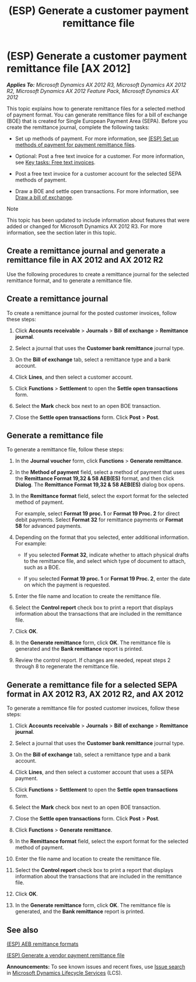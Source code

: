 ﻿---
title: (ESP) Generate a customer payment remittance file
TOCTitle: (ESP) Generate a customer payment remittance file
ms:assetid: 7c962c7a-8735-45df-9015-3dd7a6b5c221
ms:mtpsurl: https://technet.microsoft.com/en-us/library/Gg213132(v=AX.60)
ms:contentKeyID: 36058265
ms.date: 05/28/2014
mtps_version: v=AX.60
f1_keywords:
- SEPA
- CustSumForPaymRemittance
- Bill of exchange
- LedgerJournalTable_CustPaymRemittance
- remittance file format
- SEPA credit transfer
- remittance journal
---

# (ESP) Generate a customer payment remittance file [AX 2012]


_**Applies To:** Microsoft Dynamics AX 2012 R3, Microsoft Dynamics AX 2012 R2, Microsoft Dynamics AX 2012 Feature Pack, Microsoft Dynamics AX 2012_

This topic explains how to generate remittance files for a selected method of payment format. You can generate remittance files for a bill of exchange (BOE) that is created for Single European Payment Area (SEPA). Before you create the remittance journal, complete the following tasks:

  - Set up methods of payment. For more information, see [(ESP) Set up methods of payment for payment remittance files](esp-set-up-methods-of-payment-for-payment-remittance-files.md).

  - Optional: Post a free text invoice for a customer. For more information, see [Key tasks: Free text invoices](key-tasks-free-text-invoices.md).

  - Post a free text invoice for a customer account for the selected SEPA methods of payment.

  - Draw a BOE and settle open transactions. For more information, see [Draw a bill of exchange](draw-a-bill-of-exchange.md).


> [!NOTE]
> <P>This topic has been updated to include information about features that were added or changed for Microsoft Dynamics AX 2012 R3. For more information, see the section later in this topic.</P>



## Create a remittance journal and generate a remittance file in AX 2012 and AX 2012 R2

Use the following procedures to create a remittance journal for the selected remittance format, and to generate a remittance file.

## Create a remittance journal

To create a remittance journal for the posted customer invoices, follow these steps:

1.  Click **Accounts receivable** \> **Journals** \> **Bill of exchange** \> **Remittance journal**.

2.  Select a journal that uses the **Customer bank remittance** journal type.

3.  On the **Bill of exchange** tab, select a remittance type and a bank account.

4.  Click **Lines**, and then select a customer account.

5.  Click **Functions** \> **Settlement** to open the **Settle open transactions** form.

6.  Select the **Mark** check box next to an open BOE transaction.

7.  Close the **Settle open transactions** form. Click **Post** \> **Post**.

## Generate a remittance file

To generate a remittance file, follow these steps:

1.  In the **Journal voucher** form, click **Functions** \> **Generate remittance**.

2.  In the **Method of payment** field, select a method of payment that uses the **Remittance Format 19,32 & 58 AEB(ES)** format, and then click **Dialog**. The **Remittance Format 19,32 & 58 AEB(ES)** dialog box opens.

3.  In the **Remittance format** field, select the export format for the selected method of payment.
    
    For example, select **Format 19 proc. 1** or **Format 19 Proc. 2** for direct debit payments. Select **Format 32** for remittance payments or **Format 58** for advanced payments.

4.  Depending on the format that you selected, enter additional information. For example:
    
      - If you selected **Format 32**, indicate whether to attach physical drafts to the remittance file, and select which type of document to attach, such as a BOE.
    
      - If you selected **Format 19 proc. 1** or **Format 19 Proc. 2**, enter the date on which the payment is requested.

5.  Enter the file name and location to create the remittance file.

6.  Select the **Control report** check box to print a report that displays information about the transactions that are included in the remittance file.

7.  Click **OK**.

8.  In the **Generate remittance** form, click **OK**. The remittance file is generated and the **Bank remittance** report is printed.

9.  Review the control report. If changes are needed, repeat steps 2 through 8 to regenerate the remittance file.

## Generate a remittance file for a selected SEPA format in AX 2012 R3, AX 2012 R2, and AX 2012

To generate a remittance file for posted customer invoices, follow these steps:

1.  Click **Accounts receivable** \> **Journals** \> **Bill of exchange** \> **Remittance journal**.

2.  Select a journal that uses the **Customer bank remittance** journal type.

3.  On the **Bill of exchange** tab, select a remittance type and a bank account.

4.  Click **Lines**, and then select a customer account that uses a SEPA payment.

5.  Click **Functions** \> **Settlement** to open the **Settle open transactions** form.

6.  Select the **Mark** check box next to an open BOE transaction.

7.  Close the **Settle open transactions** form. Click **Post** \> **Post**.

8.  Click **Functions** \> **Generate remittance**.

9.  In the **Remittance format** field, select the export format for the selected method of payment.

10. Enter the file name and location to create the remittance file.

11. Select the **Control report** check box to print a report that displays information about the transactions that are included in the remittance file.

12. Click **OK**.

13. In the **Generate remittance** form, click **OK**. The remittance file is generated, and the **Bank remittance** report is printed.

## See also

[(ESP) AEB remittance formats](esp-aeb-remittance-formats.md)

[(ESP) Generate a vendor payment remittance file](esp-generate-a-vendor-payment-remittance-file.md)

  
**Announcements:** To see known issues and recent fixes, use [Issue search](http://go.microsoft.com/fwlink/?linkid=389258) in [Microsoft Dynamics Lifecycle Services](http://go.microsoft.com/fwlink/?linkid=306505) (LCS).

